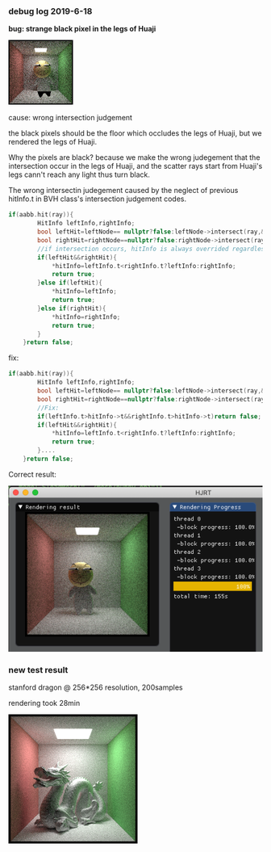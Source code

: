 ### debug log 2019-6-18

**bug: strange black pixel in the legs of Huaji**

![](img/blackleghuaji.png)

cause: wrong intersection judgement
 
the black pixels should be the floor which occludes the legs of Huaji, but we rendered the legs of Huaji.

Why the pixels are black? because we make the wrong judegement that the intersection occur in the legs of Huaji, and the scatter rays start from Huaji's legs cann't reach any light thus turn black.

The wrong intersectin judegement caused by the neglect of previous hitInfo.t in BVH class's intersection judgement codes.
```cpp
if(aabb.hit(ray)){
		HitInfo leftInfo,rightInfo;
		bool leftHit=leftNode== nullptr?false:leftNode->intersect(ray,&leftInfo);
		bool rightHit=rightNode==nullptr?false:rightNode->intersect(ray,&rightInfo);
		//if intersection occurs, hitInfo is always overrided regardless of the hitInfo.t which is smaller than rightInfo.t or leftInfo.t
		if(leftHit&&rightHit){
			*hitInfo=leftInfo.t<rightInfo.t?leftInfo:rightInfo;
			return true;
		}else if(leftHit){
			*hitInfo=leftInfo;
			return true;
		}else if(rightHit){
			*hitInfo=rightInfo;
			return true;
		}
	}return false;
```

fix:

```cpp
if(aabb.hit(ray)){
		HitInfo leftInfo,rightInfo;
		bool leftHit=leftNode== nullptr?false:leftNode->intersect(ray,&leftInfo);
		bool rightHit=rightNode==nullptr?false:rightNode->intersect(ray,&rightInfo);
		//Fix:
		if(leftInfo.t>hitInfo->t&&rightInfo.t>hitInfo->t)return false;
		if(leftHit&&rightHit){
			*hitInfo=leftInfo.t<rightInfo.t?leftInfo:rightInfo;
			return true;
		}....
	}return false;
```

Correct result:

![](img/rightHuaji0618.png)


### new test result

stanford dragon @ 256*256 resolution, 200samples

rendering took 28min

![](img/dragon500samples-1720s.png)